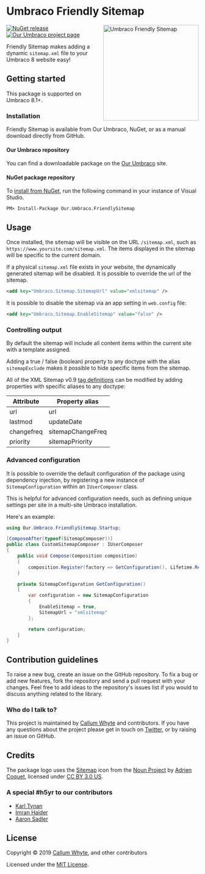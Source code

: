 # Umbraco Friendly Sitemap

<img src="docs/img/logo.png?raw=true" alt="Umbraco Friendly Sitemap" width="250" align="right" />

[![NuGet release](https://img.shields.io/nuget/v/Our.Umbraco.FriendlySitemap.svg)](https://www.nuget.org/packages/Our.Umbraco.FriendlySitemap/)
[![Our Umbraco project page](https://img.shields.io/badge/our-umbraco-orange.svg)](https://our.umbraco.com/projects/website-utilities/friendly-sitemap/)

Friendly Sitemap makes adding a dynamic `sitemap.xml` file to your Umbraco 8 website easy!

## Getting started

This package is supported on Umbraco 8.1+.

### Installation

Friendly Sitemap is available from Our Umbraco, NuGet, or as a manual download directly from GitHub.

#### Our Umbraco repository

You can find a downloadable package on the [Our Umbraco](https://our.umbraco.com/projects/website-utilities/friendly-sitemap/) site.

#### NuGet package repository

To [install from NuGet](https://www.nuget.org/packages/Our.Umbraco.FriendlySitemap/), run the following command in your instance of Visual Studio.

```console
PM> Install-Package Our.Umbraco.FriendlySitemap
```

## Usage

Once installed, the sitemap will be visible on the URL `/sitemap.xml`, such as `https://www.yoursite.com/sitemap.xml`. The items displayed in the sitemap will be specific to the current domain.

If a physical `sitemap.xml` file exists in your website, the dynamically generated sitemap will be disabled.
It is possible to override the url of the sitemap.

```xml
<add key="Umbraco.Sitemap.SitemapUrl" value="xmlsitemap" />
```

It is possible to disable the sitemap via an app setting in `web.config` file:

```xml
<add key="Umbraco.Sitemap.EnableSitemap" value="false" />
```

### Controlling output

By default the sitemap will include all content items within the current site with a template assigned.

Adding a true / false (boolean) property to any doctype with the alias `sitemapExclude` makes it possible to hide specific items from the sitemap.

All of the XML Sitemap v0.9 [tag definitions](https://www.sitemaps.org/protocol.html#xmlTagDefinitions) can be modified by adding properties with specific aliases to any doctype:

| Attribute  | Property alias    |
| ---------- | ----------------- |
| url        | url               |
| lastmod    | updateDate        |
| changefreq | sitemapChangeFreq |
| priority   | sitemapPriority   |

### Advanced configuration

It is possible to override the default configuration of the package using dependency injection, by registering a new instance of `SitemapConfiguration` within an `IUserComposer` class.

This is helpful for advanced configuration needs, such as defining unique settings per site in a multi-site Umbraco installation.

Here's an example:

```csharp
using Our.Umbraco.FriendlySitemap.Startup;

[ComposeAfter(typeof(SitemapComposer))]
public class CustomSitemapComposer : IUserComposer
{
    public void Compose(Composition composition)
    {
        composition.Register(factory => GetConfiguration(), Lifetime.Request);
    }

    private SitemapConfiguration GetConfiguration()
    {
        var configuration = new SitemapConfiguration
        {
            EnableSitemap = true,
            SitemapUrl = "xmlsitemap"
        };

        return configuration;
    }
}
```

## Contribution guidelines

To raise a new bug, create an issue on the GitHub repository. To fix a bug or add new features, fork the repository and send a pull request with your changes. Feel free to add ideas to the repository's issues list if you would to discuss anything related to the library.

### Who do I talk to?

This project is maintained by [Callum Whyte](https://callumwhyte.com/) and contributors. If you have any questions about the project please get in touch on [Twitter](https://twitter.com/callumbwhyte), or by raising an issue on GitHub.

## Credits

The package logo uses the [Sitemap](https://thenounproject.com/term/search/2711731/) icon from the [Noun Project](https://thenounproject.com) by [Adrien Coquet](https://thenounproject.com/coquet_adrien/), licensed under [CC BY 3.0 US](https://creativecommons.org/licenses/by/3.0/us/).

### A special #h5yr to our contributors

* [Karl Tynan](https://github.com/karltynan)
* [Imran Haider](https://github.com/imranhaidercogworks)
* [Aaron Sadler](https://github.com/AaronSadlerUK)

## License

Copyright &copy; 2019 [Callum Whyte](https://callumwhyte.com/), and other contributors

Licensed under the [MIT License](LICENSE.md).
